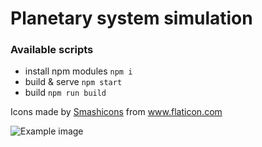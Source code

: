 # Planetary system simulation

### Available scripts

- install npm modules `npm i`
- build & serve `npm start`
- build `npm run build`

Icons made by <a href="https://www.flaticon.com/authors/smashicons" title="Smashicons">Smashicons</a> from <a href="https://www.flaticon.com/" title="Flaticon"> www.flaticon.com</a>

![Example image](https://i.ibb.co/7vjPFpg/Screenshot-2020-01-13-at-16-32-20.png)
